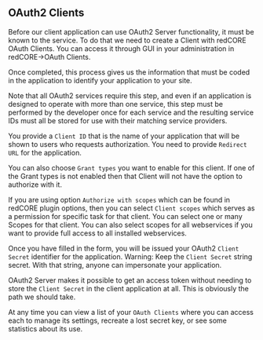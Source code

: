 ## OAuth2 Clients

Before our client application can use OAuth2 Server functionality, it must be known to the service.
To do that we need to create a Client with redCORE OAuth Clients. You can access it through GUI in your administration in redCORE->OAuth Clients.

Once completed, this process gives us the information that must be coded in the application to identify your application to your site.

Note that all OAuth2 services require this step, and even if an application is designed to operate with more than one service,
this step must be performed by the developer once for each service and the resulting service IDs must all be stored for use with their matching service providers.

You provide a `Client ID` that is the name of your application that will be shown to users who requests authorization.
You need to provide `Redirect URL` for the application.

You can also choose `Grant types` you want to enable for this client. If one of the Grant types is not enabled then that Client will not have the option to authorize with it.

If you are using option `Authorize with scopes` which can be found in redCORE plugin options,
then you can select `Client scopes` which serves as a permission for specific task for that client.
You can select one or many Scopes for that client. You can also select scopes for all webservices if you want to provide full access to all installed webservices.

Once you have filled in the form, you will be issued your OAuth2 `Client Secret` identifier for the application.
Warning: Keep the `Client Secret` string secret. With that string, anyone can impersonate your application.

OAuth2 Server makes it possible to get an access token without needing to store the `Client Secret` in the client application at all. This is obviously the path we should take.

At any time you can view a list of your `OAuth Clients` where you can access each to manage its settings, recreate a lost secret key, or see some statistics about its use.
